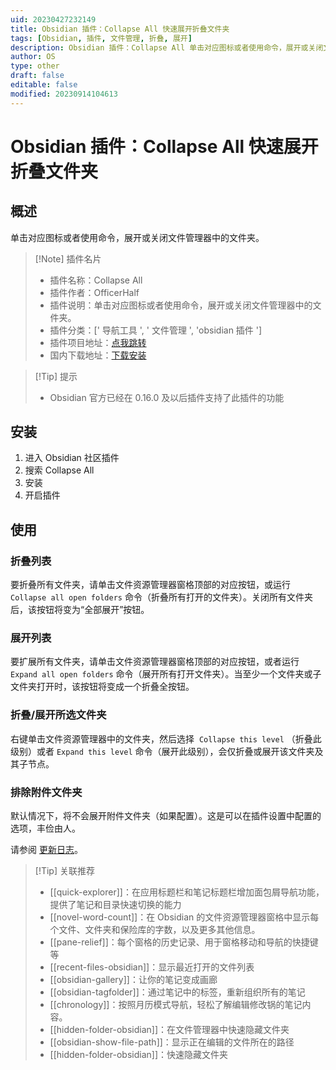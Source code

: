 ```yaml
---
uid: 20230427232149
title: Obsidian 插件：Collapse All 快速展开折叠文件夹
tags: [Obsidian, 插件, 文件管理, 折叠, 展开]
description: Obsidian 插件：Collapse All 单击对应图标或者使用命令，展开或关闭文件管理器中的文件夹。
author: OS
type: other
draft: false
editable: false
modified: 20230914104613
---
```


# Obsidian 插件：Collapse All 快速展开折叠文件夹

## 概述

单击对应图标或者使用命令，展开或关闭文件管理器中的文件夹。

> [!Note] 插件名片
> - 插件名称：Collapse All
> - 插件作者：OfficerHalf
> - 插件说明：单击对应图标或者使用命令，展开或关闭文件管理器中的文件夹。
> - 插件分类：[' 导航工具 ', ' 文件管理 ', 'obsidian 插件 ']
> - 插件项目地址：[点我跳转](https://github.com/OfficerHalf/obsidian-collapse-all)
> - 国内下载地址：[下载安装](https://pkmer.cn/products/plugin/pluginMarket/?obsidian-collapse-all-plugin)

>[!Tip] 提示
>- Obsidian 官方已经在 0.16.0 及以后插件支持了此插件的功能

## 安装

1. 进入 Obsidian 社区插件
2. 搜索 Collapse All
3. 安装
4. 开启插件

## 使用

### 折叠列表

要折叠所有文件夹，请单击文件资源管理器窗格顶部的对应按钮，或运行 `Collapse all open folders` 命令（折叠所有打开的文件夹）。关闭所有文件夹后，该按钮将变为“全部展开”按钮。

### 展开列表

要扩展所有文件夹，请单击文件资源管理器窗格顶部的对应按钮，或者运行 `Expand all open folders` 命令（展开所有打开文件夹）。当至少一个文件夹或子文件夹打开时，该按钮将变成一个折叠全按钮。

### 折叠/展开所选文件夹

右键单击文件资源管理器中的文件夹，然后选择  `Collapse this level` （折叠此级别）或者 `Expand this level` 命令（展开此级别），会仅折叠或展开该文件夹及其子节点。

### 排除附件文件夹

默认情况下，将不会展开附件文件夹（如果配置）。这是可以在插件设置中配置的选项，丰俭由人。

请参阅 [更新日志](CHANGELOG.md)。

>[!Tip] 关联推荐
> - [[quick-explorer]]：在应用标题栏和笔记标题栏增加面包屑导航功能，提供了笔记和目录快速切换的能力
> - [[novel-word-count]]：在 Obsidian 的文件资源管理器窗格中显示每个文件、文件夹和保险库的字数，以及更多其他信息。
> - [[pane-relief]]：每个窗格的历史记录、用于窗格移动和导航的快捷键等
> - [[recent-files-obsidian]]：显示最近打开的文件列表
> - [[obsidian-gallery]]：让你的笔记变成画廊
> - [[obsidian-tagfolder]]：通过笔记中的标签，重新组织所有的笔记
> - [[chronology]]：按照月历模式导航，轻松了解编辑修改锅的笔记内容。
> - [[hidden-folder-obsidian]]：在文件管理器中快速隐藏文件夹
> - [[obsidian-show-file-path]]：显示正在编辑的文件所在的路径
> - [[hidden-folder-obsidian]]：快速隐藏文件夹